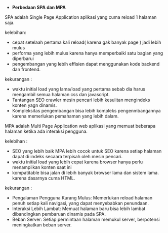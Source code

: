 *   **Perbedaan SPA dan MPA**   

SPA adalah Single Page Application 
 aplikasi yang cuma reload 1 halaman saja.

 kelebihan: 
 - cepat setelaah pertama kali reload( karena gak banyak page ) jadi lebih mulus
 - performa yang lebih mulus karena hanya memperbaiki satu bagian yang diperbarui
 - pengembangan yang lebih effisien dapat menggunakan kode backend dan frontend.

 kekurangan : 
 - waktu initial load yang lama/load yang pertama sebab dia harus mengambil semua halaman css dan javascript.
 - Tantangan SEO crawler mesin pencari lebih kesulitan mengindeks konten yagn dinamis.
 - Kompleksitas pengembangan bisa lebih kompleks pengenmbangannya karena memerlukan pemahaman yang lebih dalam.


 MPA adalah Multi Page Application
 web aplikasi yang memuat beberapa halaman ketika ada interaksi pengguna.

 kelebihan : 
 - SEO yang lebih baik MPA lebih cocok untuk SEO karena setiap halaman dapat di indeks secaara terpisah oleh mesin pencari.
 - waktu initial load yang lebih cepat karena browser hanya perlu menampilkan konten saat ini
 - kompatitable bisa jalan di lebih banyak browser lama dan sistem lama. karena dasarnya cuma HTML.


 kekurangan :
- Pengalaman Pengguna Kurang Mulus: Memerlukan reload halaman penuh setiap kali navigasi, yang dapat menyebabkan penundaan.
- Interaksi Lebih Lambat: Memuat halaman baru bisa lebih lambat dibandingkan pembaruan dinamis pada SPA.
- Beban Server: Setiap permintaan halaman memukul server, berpotensi meningkatkan beban server.
